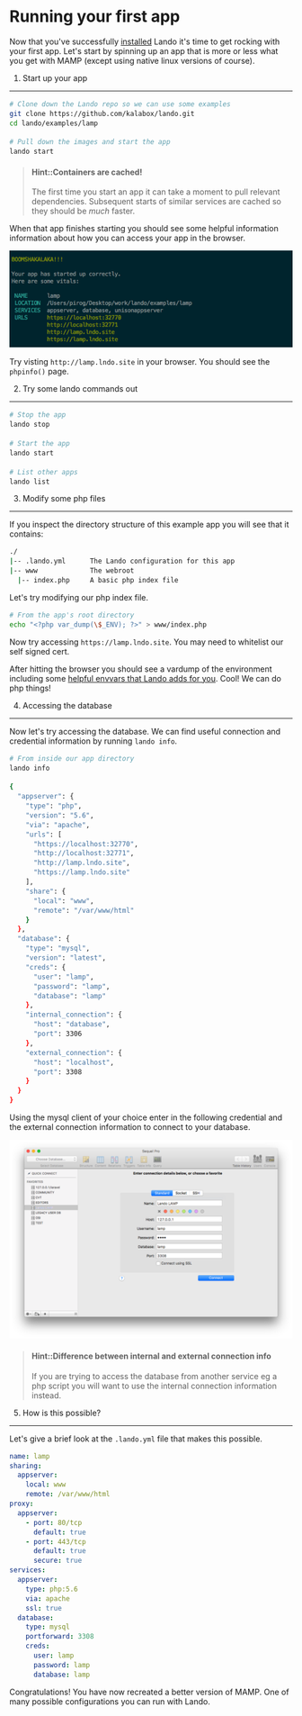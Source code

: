 Running your first app
======================

Now that you've successfully [installed](./../installation/installing.md) Lando it's time to get rocking with your first app. Let's start by spinning up an app that is more or less what you get with MAMP (except using native linux versions of course).

1. Start up your app
--------------------

```bash
# Clone down the Lando repo so we can use some examples
git clone https://github.com/kalabox/lando.git
cd lando/examples/lamp

# Pull down the images and start the app
lando start
```

> #### Hint::Containers are cached!
>
> The first time you start an app it can take a moment to pull relevant dependencies. Subsequent starts of similar services are cached so they should be *much* faster.

When that app finishes starting you should see some helpful information information about how you can access your app in the browser.

![Start complete](./../images/lamp-start.png "Your app is now started")

Try visting `http://lamp.lndo.site` in your browser. You should see the `phpinfo()` page.

2. Try some lando commands out
------------------------------

```bash
# Stop the app
lando stop

# Start the app
lando start

# List other apps
lando list
```

3. Modify some php files
------------------------

If you inspect the directory structure of this example app you will see that it contains:

```bash
./
|-- .lando.yml      The Lando configuration for this app
|-- www             The webroot
  |-- index.php     A basic php index file
```

Let's try modifying our php index file.

```bash
# From the app's root directory
echo "<?php var_dump(\$_ENV); ?>" > www/index.php
```

Now try accessing `https://lamp.lndo.site`. You may need to whitelist our self signed cert.

After hitting the browser you should see a vardump of the environment including some [helpful envvars that Lando adds for you](http://localhost:4000/config/services.html#environment). Cool! We can do php things!

4. Accessing the database
-------------------------

Now let's try accessing the database. We can find useful connection and credential information by running `lando info`.

```bash
# From inside our app directory
lando info

{
  "appserver": {
    "type": "php",
    "version": "5.6",
    "via": "apache",
    "urls": [
      "https://localhost:32770",
      "http://localhost:32771",
      "http://lamp.lndo.site",
      "https://lamp.lndo.site"
    ],
    "share": {
      "local": "www",
      "remote": "/var/www/html"
    }
  },
  "database": {
    "type": "mysql",
    "version": "latest",
    "creds": {
      "user": "lamp",
      "password": "lamp",
      "database": "lamp"
    },
    "internal_connection": {
      "host": "database",
      "port": 3306
    },
    "external_connection": {
      "host": "localhost",
      "port": 3308
    }
  }
}
```

Using the mysql client of your choice enter in the following credential and the external connection information to connect to your database.

![DB connection info](./../images/lamp-con.png "Launch your DB")

> #### Hint::Difference between internal and external connection info
>
> If you are trying to access the database from another service eg a php script you will want to use the internal connection information instead.

5. How is this possible?
------------------------

Let's give a brief look at the `.lando.yml` file that makes this possible.

```yml
name: lamp
sharing:
  appserver:
    local: www
    remote: /var/www/html
proxy:
  appserver:
    - port: 80/tcp
      default: true
    - port: 443/tcp
      default: true
      secure: true
services:
  appserver:
    type: php:5.6
    via: apache
    ssl: true
  database:
    type: mysql
    portforward: 3308
    creds:
      user: lamp
      password: lamp
      database: lamp
```

Congratulations! You have now recreated a better version of MAMP. One of many possible configurations you can run with Lando.
